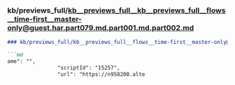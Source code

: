 ### kb/previews_full/kb__previews_full__kb__previews_full__flows__time-first__master-only@guest.har.part079.md.part001.md.part002.md

```md
### kb/previews_full/kb__previews_full__flows__time-first__master-only@guest.har.part079.md.part001.md (part 002)

```md
ame": "",
                "scriptId": "15257",
                "url": "https://n958200.alte
```

```

```
